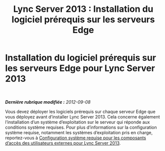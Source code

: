 ﻿---
title: 'Lync Server 2013 : Installation du logiciel prérequis sur les serveurs Edge'
TOCTitle: Installation du logiciel prérequis sur les serveurs Edge
ms:assetid: 94091993-7c61-4cf0-9b33-5dce6c663ccd
ms:mtpsurl: https://technet.microsoft.com/fr-fr/library/Gg398751(v=OCS.15)
ms:contentKeyID: 49298100
ms.date: 05/20/2016
mtps_version: v=OCS.15
ms.translationtype: HT
---

# Installation du logiciel prérequis sur les serveurs Edge pour Lync Server 2013

 

_**Dernière rubrique modifiée :** 2012-09-08_

Vous devez déployer les logiciels prérequis sur chaque serveur Edge que vous déployez avant d’installer Lync Server 2013. Cela concerne également l’installation d’un système d’exploitation sur le serveur qui réponde aux conditions système requises. Pour plus d’informations sur la configuration système requise, notamment les systèmes d’exploitation pris en charge, reportez-vous à [Configuration système requise pour les composants d’accès des utilisateurs externes pour Lync Server 2013](lync-server-2013-system-requirements-for-external-user-access-components.md).

